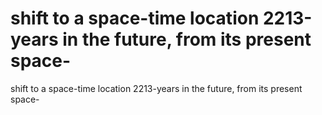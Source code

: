 # shift to a space-time location 2213-years in the future, from its present space-

shift to a space-time location 2213-years in the future, from its present space-